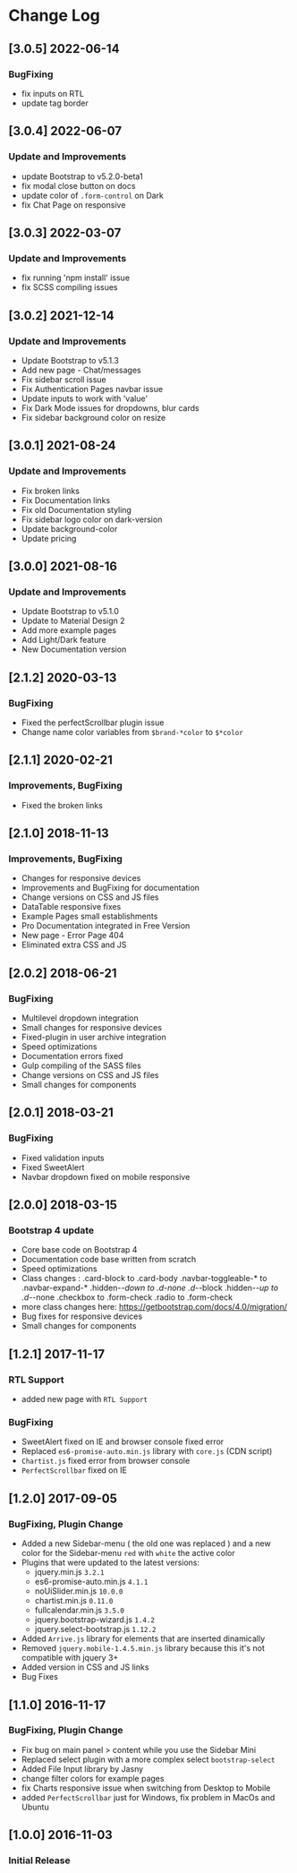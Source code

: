 # Change Log

## [3.0.5] 2022-06-14
### BugFixing
- fix inputs on RTL
- update <html> tag border

## [3.0.4] 2022-06-07
### Update and Improvements
- update Bootstrap to v5.2.0-beta1
- fix modal close button on docs
- update color of `.form-control` on Dark
- fix Chat Page on responsive

## [3.0.3] 2022-03-07
### Update and Improvements
- fix running 'npm install' issue
- fix SCSS compiling issues

## [3.0.2] 2021-12-14
### Update and Improvements
- Update Bootstrap to v5.1.3
- Add new page - Chat/messages
- Fix sidebar scroll issue
- Fix Authentication Pages navbar issue
- Update inputs to work with 'value'
- Fix Dark Mode issues for dropdowns, blur cards
- Fix sidebar background color on resize

## [3.0.1] 2021-08-24
### Update and Improvements
- Fix broken links
- Fix Documentation links
- Fix old Documentation styling
- Fix sidebar logo color on dark-version
- Update background-color
- Update pricing

## [3.0.0] 2021-08-16
### Update and Improvements
- Update Bootstrap to v5.1.0
- Update to Material Design 2
- Add more example pages
- Add Light/Dark feature
- New Documentation version

## [2.1.2] 2020-03-13
### BugFixing
- Fixed the perfectScrollbar plugin issue
- Change name color variables from `$brand-*color` to `$*color`

## [2.1.1] 2020-02-21
### Improvements, BugFixing
- Fixed the broken links

## [2.1.0] 2018-11-13
### Improvements, BugFixing
- Changes for responsive devices
- Improvements and BugFixing for documentation
- Change versions on CSS and JS files
- DataTable responsive fixes
- Example Pages small establishments
- Pro Documentation integrated in Free Version
- New page - Error Page 404
- Eliminated extra CSS and JS

## [2.0.2] 2018-06-21
### BugFixing
- Multilevel dropdown integration
- Small changes for responsive devices
- Fixed-plugin in user archive integration
- Speed optimizations
- Documentation errors fixed
- Gulp compiling of the SASS files
- Change versions on CSS and JS files
- Small changes for components

## [2.0.1] 2018-03-21
### BugFixing
- Fixed validation inputs
- Fixed SweetAlert
- Navbar dropdown fixed on mobile responsive

## [2.0.0] 2018-03-15
### Bootstrap 4 update
- Core base code on Bootstrap 4
- Documentation code base written from scratch
- Speed optimizations
- Class changes :
      .card-block to .card-body
      .navbar-toggleable-* to .navbar-expand-*
      .hidden-*-down to .d-none .d-*-block
      .hidden-*-up to .d-*-none
      .checkbox to .form-check
      .radio to .form-check
- more class changes here: https://getbootstrap.com/docs/4.0/migration/
- Bug fixes for responsive devices
- Small changes for components

## [1.2.1] 2017-11-17
### RTL Support
- added new page with `RTL Support`

### BugFixing
- SweetAlert fixed on IE and browser console fixed error
- Replaced `es6-promise-auto.min.js` library with `core.js` (CDN script)
- `Chartist.js` fixed error from browser console
- `PerfectScrollbar` fixed on IE


## [1.2.0] 2017-09-05
### BugFixing, Plugin Change
- Added a new Sidebar-menu ( the old one was replaced ) and a new color for the Sidebar-menu `red` with `white` the active color
- Plugins that were updated to the latest versions:
  - jquery.min.js `3.2.1`
  - es6-promise-auto.min.js `4.1.1`
  - noUiSlider.min.js `10.0.0`
  - chartist.min.js `0.11.0`
  - fullcalendar.min.js `3.5.0`
  - jquery.bootstrap-wizard.js `1.4.2`
  - jquery.select-bootstrap.js `1.12.2`
- Added `Arrive.js` library for elements that are inserted dinamically
- Removed `jquery.mobile-1.4.5.min.js` library because this it's not compatible with jquery 3+
- Added version in CSS and JS links
- Bug Fixes

## [1.1.0] 2016-11-17
### BugFixing, Plugin Change
- Fix bug on main panel > content while you use the Sidebar Mini
- Replaced select plugin with a more complex select `bootstrap-select`
- Added File Input library by Jasny
- change filter colors for example pages
- fix Charts responsive issue when switching from Desktop to Mobile
- added `PerfectScrollbar` just for Windows, fix problem in MacOs and Ubuntu

## [1.0.0] 2016-11-03
### Initial Release
